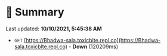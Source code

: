 # 📖 Summary
Last updated: **10/10/2021, 5:45:38 AM**

- `GET` [https://Bhadwa-sala.toxicblte.repl.co](https://Bhadwa-sala.toxicblte.repl.co) - **Down** (120209ms)

